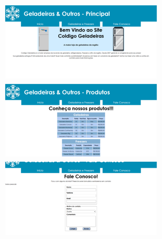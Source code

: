 
<p align="center">
  <img src="https://github.com/niveabeh/site-institucional-geladeiras-graduacao-ads-2025-unisenai/blob/main/imgs/imagem-projeto/Captura%20de%20tela%202025-07-29%20212030.png" alt="Visualização da primeria tela do projeto- tela home" width="500"/>
</p>

<p align="center">
  <img src="https://github.com/niveabeh/site-institucional-geladeiras-graduacao-ads-2025-unisenai/blob/main/imgs/imagem-projeto/Captura%20de%20tela%202025-07-29%20212041.png" alt="Visualização da segunda tela do projeto- tela geladeiras" width="500"/>
</p>
<p align="center">
  <img src="https://github.com/niveabeh/site-institucional-geladeiras-graduacao-ads-2025-unisenai/blob/main/imgs/imagem-projeto/Captura%20de%20tela%202025-07-29%20212053.png" alt="Visualização da terceira tela do projeto- tela fale conosco" width="500"/>
</p>
